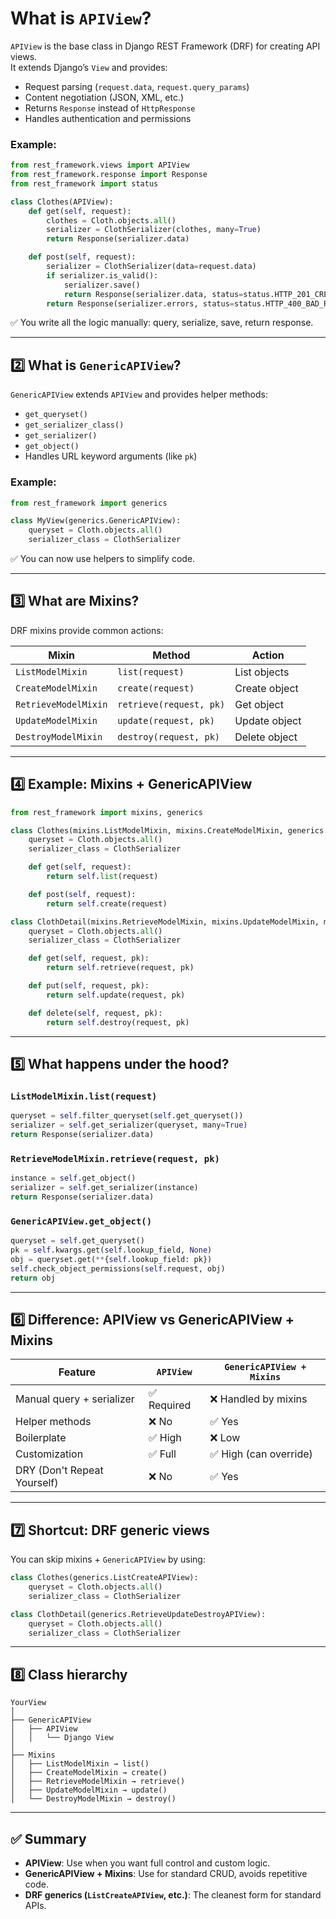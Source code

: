 # What is `APIView`?

`APIView` is the base class in Django REST Framework (DRF) for creating API views.  
It extends Django’s `View` and provides:
- Request parsing (`request.data`, `request.query_params`)
- Content negotiation (JSON, XML, etc.)
- Returns `Response` instead of `HttpResponse`
- Handles authentication and permissions

### Example:
```python
from rest_framework.views import APIView
from rest_framework.response import Response
from rest_framework import status

class Clothes(APIView):
    def get(self, request):
        clothes = Cloth.objects.all()
        serializer = ClothSerializer(clothes, many=True)
        return Response(serializer.data)

    def post(self, request):
        serializer = ClothSerializer(data=request.data)
        if serializer.is_valid():
            serializer.save()
            return Response(serializer.data, status=status.HTTP_201_CREATED)
        return Response(serializer.errors, status=status.HTTP_400_BAD_REQUEST)
````

✅ You write all the logic manually: query, serialize, save, return response.

---

## 2️⃣ What is `GenericAPIView`?

`GenericAPIView` extends `APIView` and provides helper methods:

* `get_queryset()`
* `get_serializer_class()`
* `get_serializer()`
* `get_object()`
* Handles URL keyword arguments (like `pk`)

### Example:

```python
from rest_framework import generics

class MyView(generics.GenericAPIView):
    queryset = Cloth.objects.all()
    serializer_class = ClothSerializer
```

✅ You can now use helpers to simplify code.

---

## 3️⃣ What are Mixins?

DRF mixins provide common actions:

| Mixin                | Method                  | Action        |
| -------------------- | ----------------------- | ------------- |
| `ListModelMixin`     | `list(request)`         | List objects  |
| `CreateModelMixin`   | `create(request)`       | Create object |
| `RetrieveModelMixin` | `retrieve(request, pk)` | Get object    |
| `UpdateModelMixin`   | `update(request, pk)`   | Update object |
| `DestroyModelMixin`  | `destroy(request, pk)`  | Delete object |

---

## 4️⃣ Example: Mixins + GenericAPIView

```python
from rest_framework import mixins, generics

class Clothes(mixins.ListModelMixin, mixins.CreateModelMixin, generics.GenericAPIView):
    queryset = Cloth.objects.all()
    serializer_class = ClothSerializer

    def get(self, request):
        return self.list(request)

    def post(self, request):
        return self.create(request)

class ClothDetail(mixins.RetrieveModelMixin, mixins.UpdateModelMixin, mixins.DestroyModelMixin, generics.GenericAPIView):
    queryset = Cloth.objects.all()
    serializer_class = ClothSerializer

    def get(self, request, pk):
        return self.retrieve(request, pk)

    def put(self, request, pk):
        return self.update(request, pk)

    def delete(self, request, pk):
        return self.destroy(request, pk)
```

---

## 5️⃣ What happens under the hood?

### `ListModelMixin.list(request)`

```python
queryset = self.filter_queryset(self.get_queryset())
serializer = self.get_serializer(queryset, many=True)
return Response(serializer.data)
```

### `RetrieveModelMixin.retrieve(request, pk)`

```python
instance = self.get_object()
serializer = self.get_serializer(instance)
return Response(serializer.data)
```

### `GenericAPIView.get_object()`

```python
queryset = self.get_queryset()
pk = self.kwargs.get(self.lookup_field, None)
obj = queryset.get(**{self.lookup_field: pk})
self.check_object_permissions(self.request, obj)
return obj
```

---

## 6️⃣ Difference: APIView vs GenericAPIView + Mixins

| Feature                     | `APIView`  | `GenericAPIView + Mixins` |
| --------------------------- | ---------- | ------------------------- |
| Manual query + serializer   | ✅ Required | ❌ Handled by mixins       |
| Helper methods              | ❌ No       | ✅ Yes                     |
| Boilerplate                 | ✅ High     | ❌ Low                     |
| Customization               | ✅ Full     | ✅ High (can override)     |
| DRY (Don't Repeat Yourself) | ❌ No       | ✅ Yes                     |

---

## 7️⃣ Shortcut: DRF generic views

You can skip mixins + `GenericAPIView` by using:

```python
class Clothes(generics.ListCreateAPIView):
    queryset = Cloth.objects.all()
    serializer_class = ClothSerializer

class ClothDetail(generics.RetrieveUpdateDestroyAPIView):
    queryset = Cloth.objects.all()
    serializer_class = ClothSerializer
```

---

## 8️⃣ Class hierarchy

```
YourView
│
├── GenericAPIView
│   ├── APIView
│   │   └── Django View
│
├── Mixins
│   ├── ListModelMixin → list()
│   ├── CreateModelMixin → create()
│   ├── RetrieveModelMixin → retrieve()
│   ├── UpdateModelMixin → update()
│   └── DestroyModelMixin → destroy()
```

---

## ✅ Summary

* **APIView**: Use when you want full control and custom logic.
* **GenericAPIView + Mixins**: Use for standard CRUD, avoids repetitive code.
* **DRF generics (`ListCreateAPIView`, etc.)**: The cleanest form for standard APIs.